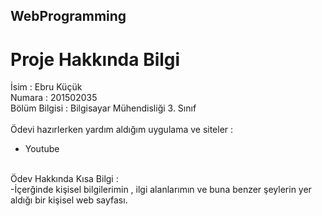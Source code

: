 ## WebProgramming

# Proje Hakkında Bilgi
İsim : Ebru Küçük <br/>
Numara : 201502035 <br/>
Bölüm Bilgisi : Bilgisayar Mühendisliği 3. Sınıf <br/>
<br/>
Ödevi hazırlerken yardım aldığım uygulama ve siteler : <br/>
 - Youtube

<br/>
Ödev Hakkında Kısa Bilgi : <br/>
 -İçerğinde kişisel bilgilerimin , ilgi alanlarımın ve buna benzer şeylerin yer aldığı bir kişisel web sayfası.

